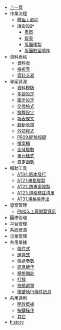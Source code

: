 * [上一頁](../README.md)
* 作業流程
    * [模組 / 流程](FlowItem/README)
    * 版面設計
        * [表單](FORM/README)
        * [報表]()
        * [版面複製]()
        * [版面駐留順序](WidgetOrder/README)
* 資料表格
    * [資料表](Physical)
    * [檢視表](Logical/README)
    * [資料交易](Positing)
* 專案資源
    * [資料模版](Commodule)
    * [多語設定](Multilingual)
    * [圖示設定](Icon/README)
    * [交換格式](Exformat)
    * [排程設定](Schedule)
    * [報表條文](Clause)
    * [啟動表單](StartupForm)
    * [外部程式](ExternalProgram)
    * [PR09.開放按鍵](ExternalCallButton/README)
    * [檔案櫃](FileCabinet)
    * [全域變數](GlobalVariable)
    * [單元樣式](UnitStyle)
    * [自定函數](CustomFunction)
* 輔助工具
    * [AT04.版本發行](Publish/README)
    * [AT21.規格複製](Copy/README)
    * [AT22.跨專案複製](CopyProject/README)
    * [AT23.規格標註清單](TemplateMark/README)
    * [AT31.規格書產出](Specification/README)
* 專案管理
    * [PM05.工廠開案資訊](NewProjectNotify/README)
* 團隊管理
* 平台管理
* 系統資源
* 企業管理
* 共用單據
    * [條件式]()
    * [運算式](Expression/README)
    * [傳遞參數](Parameter/README)
    * [訊息替代](Replace/README)
    * [規格備註]()
    * [打樣]()
    * [快顯選單]()
    * [按鍵執行條件訊息]()
* 共用通則
    * [開啟單據](RulesDialog/README)
    * [按鍵操作](RulesButton/README)
    * [其它](RulesOther/README)
* [history]()